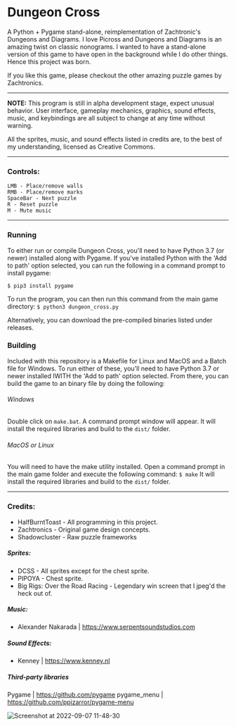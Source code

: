 # Dungeon Cross
A Python + Pygame stand-alone, reimplementation of Zachtronic's Dungeons and Diagrams. I love Picross and Dungeons and Diagrams is an amazing twist on classic nonograms. I wanted to have a stand-alone version of this game to have open in the background while I do other things. Hence this project was born.

If you like this game, please checkout the other amazing puzzle games by Zachtronics. 

------------
**NOTE:** This program is still in alpha development stage, expect unusual behavior. User interface, gameplay mechanics, graphics, sound effects, music, and keybindings are all subject to change at any time without warning.

All the sprites, music, and sound effects listed in credits are, to the best of my understanding, licensed as Creative Commons.

------------

### Controls:
    LMB - Place/remove walls
    RMB - Place/remove marks
    SpaceBar - Next puzzle
    R - Reset puzzle
    M - Mute music


------------

### Running
To either run or compile Dungeon Cross, you'll need to have Python 3.7 (or newer) installed along with Pygame. If you've installed Python with the 'Add to path' option selected, you can run the following in a command prompt to install pygame:

`$ pip3 install pygame`

To run the program, you can then run this command from the main game directory:
`$ python3 dungeon_cross.py`

Alternatively, you can download the pre-compiled binaries listed under releases. 

### Building
Included with this repository is a Makefile for Linux and MacOS and a Batch file for Windows. To run either of these, you'll need to have Python 3.7 or newer installed IWITH the 'Add to path' option selected. From there, you can build the game to an binary file by doing the following:

###### Windows
Double click on `make.bat`. A command prompt window will appear. It will install the required libraries and build to the `dist/` folder.

###### MacOS or Linux
You will need to have the make utility installed. Open a command prompt in the main game folder and execute the following command:
`$ make`
It will install the required libraries and build to the `dist/` folder.



------------


### Credits:
* HalfBurntToast - All programming in this project. 
* Zachtronics                    - Original game design concepts.
* Shadowcluster                  - Raw puzzle frameworks

##### Sprites:
* DCSS                           - All sprites except for the chest sprite.
* PIPOYA                         - Chest sprite.
* Big Rigs: Over the Road Racing - Legendary win screen that I jpeg'd the heck out of.

##### Music:
* Alexander Nakarada | https://www.serpentsoundstudios.com

##### Sound Effects:
* Kenney | https://www.kenney.nl

##### Third-party libraries
Pygame | https://github.com/pygame
pygame_menu | https://github.com/ppizarror/pygame-menu

![Screenshot at 2022-09-07 11-48-30](https://user-images.githubusercontent.com/10293645/188939021-4a26c0cc-9a72-4604-8aa0-490a99ee1616.png)
